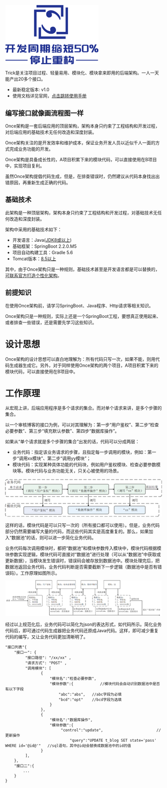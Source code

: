 <img src="https://github.com/YiiGaa/Trick/blob/master/Prop/Common/Img/logo.png" width="300"/>

Trick是关注项目过程、轻量易用、模块化、模块拿来即用的后端架构。一人一天能产出20多个接口。

- 最新稳定版本: v1.0
- 使用文档详见官网，[点击跳转使用手册](https://stoprefactoring.com/#content@content#framework/once/)

## 编写接口就像画流程图一样
Once架构是一套后端应用的顶层架构，架构本身只约束了工程结构和开发过程，对后端应用的基础技术无任何改造和深度封装。

Once架构关注的是开发效率和维护成本，保证业务开发人员以近似千人一面的方式完成业务功能的开发。

Once架构是具备成长性的，A项目积累下来的模块代码，可以直接使用在B项目中，实现项目复利。

虽然Once架构提倡代码生成，但是，在排查错误时，仍然建议从代码本身找出出错原因，再重新生成正确的代码。

## 基础技术

此架构是一种顶层架构，架构本身只约束了工程结构和开发过程，对基础技术无任何改造和深度封装。

架构中采用的基础技术如下：
- 开发语言：Java([JDK8或以上](https://www.oracle.com/java/technologies/downloads/))
- 基础框架：SpringBoot 2.2.0.M5
- 项目自动构建工具：Gradle 5.6
- Tomcat版本：[8.5以上](https://tomcat.apache.org/download-80.cgi)

其中，由于Once架构只是一种规则，基础技术甚至是开发语言都是可以替换的，[可联系官方打造个性化架构](https://stoprefactoring.com/#content@content#consult/suport/suport-overview)。

## 前提知识

在使用Once架构前，请学习SpringBoot、Java程序、Http请求等相关知识。

Once架构只是一种规则，实际上还是一个SpringBoot工程，要想真正使用起来、或者排查一些错误，还是需要先学习这些知识。

# 设计思想

Once架构的设计思想可以直白地理解为：所有代码只写一次，如果不能，则用代码生成器生成它。另外，对于同样使用Once架构的两个项目，A项目积累下来的模块代码，可以直接使用在B项目中。

# 工作原理

从宏观上讲，后端应用程序是多个请求的集合。而对单个请求来讲，是多个步骤的集合。

以一个审核博客的接口为例，可以对其理解为：第一步“用户鉴权”、第二步“检查必要参数”、第三步“填充默认参数”、第四步“数据库操作”。

如果从“单个请求就是多个步骤的集合”出发的话，代码可以分成两层：
- 业务代码：指定该业务请求的步骤，且指定每一步调用的模块，例如：第一步“调用xx模块”、第二步“调用yy模块”；
- 模块代码：实现某种具体功能的代码块，例如用户鉴权模块、检查必要参数模块等。模块代码与业务功能无关，只关心被使用的场景。
 
 ![](https://github.com/YiiGaa/Once/blob/main/design/designconcept1.png) 

这样的话，模块代码是可以只写一次的（所有接口都可以使用）。但是，业务代码部分仍然需要编写大量的代码，而这些代码其实是高度重复的。那么，如果加入“数据池”的话，则可以进一步简化业务代码。

业务代码每次调用模块时，都把“数据池”和模块参数传入模块中，模块代码根据模块参数实现逻辑，模块代码可直接对“数据池”进行处理（可以从“数据池”中获取或更新数据），当模块发生错误时，错误码会被存放到数据池中。模块处理完后，把数据池返回业务代码，业务代码判断是否需要截断下一步逻辑（数据池中是否有错误码）。工作原理如图所示。
 
![](https://github.com/YiiGaa/Once/blob/main/design/designconcept2.png) 

经过以上规范化后，业务代码可以简化为json的表达形式，如代码所示。简化业务代码后，即可通过代码生成器把业务代码还原成Java代码。这样，即可减少重复代码的编写，又让业务代码更加清晰明了。
```
"接口列表"{
	"接口一": {
         "接口路径": "/xx/xx" ,
         "请求方式": "POST" ,
         "调用模块": [
				{
					"模块名":"检查必要参数",
					"模块参数":{            //模块代码会自动识别数据池中是否有以下字段
						"abc":"abs",   //abc字段为必填
						"bcd":"opt"    //bcd字段为选填
					}
				},
				{
					"模块名":"数据库操作",
					"模块参数":{
					     "control":"update",				        //更新操作
				             "query":"UPDATE t_blog SET state='pass' WHERE id='@id@'"	//sql语句，其中@id@会替换成数据池中的id的值
				}
		 ],
	},
	"接口二":{
		...
	}
}
```
